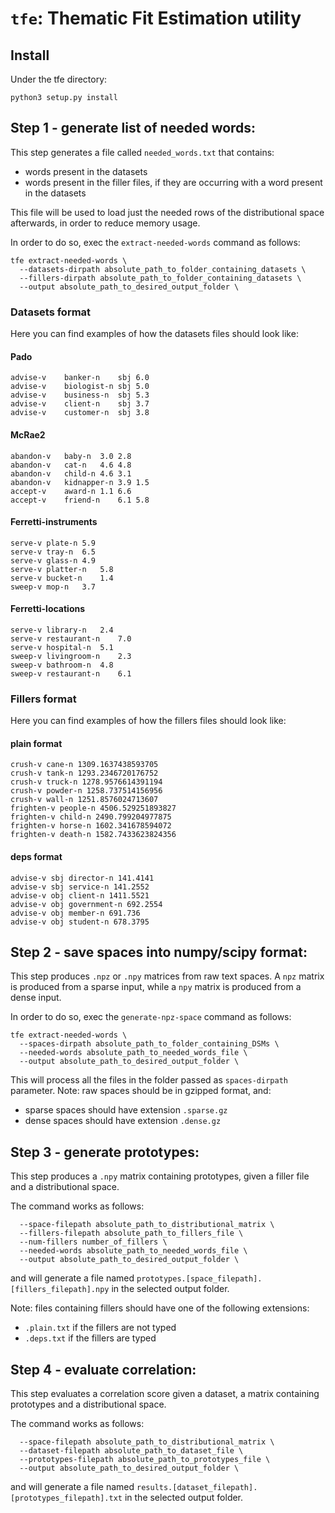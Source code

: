 # ```tfe```: Thematic Fit Estimation utility


## Install
Under the tfe directory:
```
python3 setup.py install
```

## Step 1 - generate list of needed words:

This step generates a file called ```needed_words.txt``` that contains:
* words present in the datasets
* words present in the filler files, if they are occurring with a word present
in the datasets

This file will be used to load just the needed rows of the distributional space
afterwards, in order to reduce memory usage.

In order to do so, exec the ```extract-needed-words``` command as follows:

```
tfe extract-needed-words \
  --datasets-dirpath absolute_path_to_folder_containing_datasets \
  --fillers-dirpath absolute_path_to_folder_containing_datasets \
  --output absolute_path_to_desired_output_folder \
```

### Datasets format

Here you can find examples of how the datasets files should look like:

#### Pado
```
advise-v	banker-n	sbj	6.0
advise-v	biologist-n	sbj	5.0
advise-v	business-n	sbj	5.3
advise-v	client-n	sbj	3.7
advise-v	customer-n	sbj	3.8
```

#### McRae2
```
abandon-v	baby-n	3.0	2.8
abandon-v	cat-n	4.6	4.8
abandon-v	child-n	4.6	3.1
abandon-v	kidnapper-n	3.9	1.5
accept-v	award-n	1.1	6.6
accept-v	friend-n	6.1	5.8
```

#### Ferretti-instruments
```
serve-v	plate-n	5.9
serve-v	tray-n	6.5
serve-v	glass-n	4.9
serve-v	platter-n	5.8
serve-v	bucket-n	1.4
sweep-v	mop-n	3.7
```

#### Ferretti-locations
```
serve-v	library-n	2.4
serve-v	restaurant-n	7.0
serve-v	hospital-n	5.1
sweep-v	livingroom-n	2.3
sweep-v	bathroom-n	4.8
sweep-v	restaurant-n	6.1
```


### Fillers format

Here you can find examples of how the fillers files should look like:

#### plain format
```
crush-v cane-n 1309.1637438593705
crush-v tank-n 1293.2346720176752
crush-v truck-n 1278.9576614391194
crush-v powder-n 1258.737514156956
crush-v wall-n 1251.8576024713607
frighten-v people-n 4506.529251893827
frighten-v child-n 2490.799204977875
frighten-v horse-n 1602.341678594072
frighten-v death-n 1582.7433623824356  
```

#### deps format

```
advise-v sbj director-n 141.4141
advise-v sbj service-n 141.2552
advise-v obj client-n 1411.5521
advise-v obj government-n 692.2554
advise-v obj member-n 691.736
advise-v obj student-n 678.3795	 
```

## Step 2 - save spaces into numpy/scipy format:

This step produces ```.npz``` or ```.npy``` matrices from raw text spaces.
A ```npz``` matrix is produced from a sparse input, while a ```npy``` matrix
is produced from a dense input.

In order to do so, exec the ```generate-npz-space``` command as follows:
```
tfe extract-needed-words \
  --spaces-dirpath absolute_path_to_folder_containing_DSMs \
  --needed-words absolute_path_to_needed_words_file \
  --output absolute_path_to_desired_output_folder \
```

This will process all the files in the folder passed as ```spaces-dirpath```
parameter.
Note: raw spaces should be in gzipped format, and:
* sparse spaces should have extension ```.sparse.gz```
* dense spaces should have extension ```.dense.gz```


## Step 3 - generate prototypes:

This step produces a ```.npy``` matrix containing prototypes, given a
filler file and a distributional space.

The command works as follows:
```tfe generate-prototypes \
  --space-filepath absolute_path_to_distributional_matrix \
  --fillers-filepath absolute_path_to_fillers_file \
  --num-fillers number_of_fillers \
  --needed-words absolute_path_to_needed_words_file \
  --output absolute_path_to_desired_output_folder \
```

and will generate a file named ```prototypes.[space_filepath].[fillers_filepath].npy```
in the selected output folder.

Note: files containing fillers should have one of the following extensions:
* ```.plain.txt``` if the fillers are not typed
* ```.deps.txt``` if the fillers are typed

## Step 4 - evaluate correlation:

This step evaluates a correlation score given a dataset, a matrix containing
prototypes and a distributional space.

The command works as follows:
```tfe generate-prototypes \
  --space-filepath absolute_path_to_distributional_matrix \
  --dataset-filepath absolute_path_to_dataset_file \
  --prototypes-filepath absolute_path_to_prototypes_file \
  --output absolute_path_to_desired_output_folder \
```
and will generate a file named ```results.[dataset_filepath].[prototypes_filepath].txt```
in the selected output folder.
